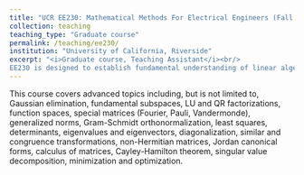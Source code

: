 ```yaml
---
title: "UCR EE230: Mathematical Methods For Electrical Engineers (Fall 2022, Fall 2023)"
collection: teaching
teaching_type: "Graduate course"
permalink: /teaching/ee230/
institution: "University of California, Riverside"
excerpt: "<i>Graduate course, Teaching Assistant</i><br/>
EE230 is designed to establish fundamental understanding of linear algebra and its applications to prepare PhD students for future research in science and engineering."
---
```

This course covers advanced topics including, but is not limited to, Gaussian elimination, fundamental subspaces, LU and QR factorizations, function spaces, special matrices (Fourier, Pauli, Vandermonde), generalized norms, Gram-Schmidt orthonormalization, least squares, determinants, eigenvalues and eigenvectors, diagonalization, similar and congruence transformations, non-Hermitian matrices, Jordan canonical forms, calculus of matrices, Cayley-Hamilton theorem, singular value decomposition, minimization and optimization.
